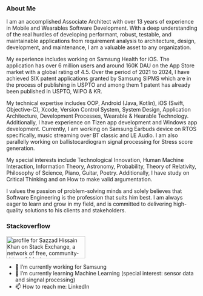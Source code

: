 ### About Me

I am an accomplished Associate Architect with over 13 years of experience in Mobile and Wearables Software Development. With a deep understanding of the real hurdles of developing performant, robust, testable, and maintainable applications from requirement analysis to architecture, design, development, and maintenance, I am a valuable asset to any organization.

My experience includes working on Samsung Health for iOS. The application has over 6 million users and around 160K DAU on the App Store market with a global rating of 4.5. Over the period of 2021 to 2024, I have achieved SIX patent applications granted by Samsung SIPMS which are in the process of publishing in USPTO and among them 1 patent has already been published in USPTO, WIPO & KR. 

My technical expertise includes OOP, Android (Java, Kotlin), iOS (Swift, Objective-C), Xcode, Version Control System, System Design, Application Architecture, Development Processes, Wearable & Hearable Technology. Additionally, I have experience on Tizen app development and Windows app development. Currently, I am working on Samsung Earbuds device on RTOS specifically, music streaming over BT classic and LE Audio. I am also parallelly working on ballistocardiogram signal processing for Stress score generation.

My special interests include Technological Innovation, Human Machine Interaction, Information Theory, Astronomy, Probability, Theory of Relativity, Philosophy of Science, Piano, Guitar, Poetry. Additionally, I have study on Critical Thinking and on How to make valid argumentation.

I values the passion of problem-solving minds and solely believes that Software Engineering is the profession that suits him best. I am always eager to learn and grow in my field, and is committed to delivering high-quality solutions to his clients and stakeholders.

### Stackoverflow

<a href="https://stackexchange.com/users/1089130"><img src="https://stackexchange.com/users/flair/1089130.png" width="208" height="58" alt="profile for Sazzad Hissain Khan on Stack Exchange, a network of free, community-driven Q&amp;A sites" title="profile for Sazzad Hissain Khan on Stack Exchange, a network of free, community-driven Q&amp;A sites"></a>

- 🔭 I’m currently working for Samsung
- 🌱 I’m currently learning Machine Learning (special interest: sensor data and singnal processing)
- 📫 How to reach me: LinkedIn
